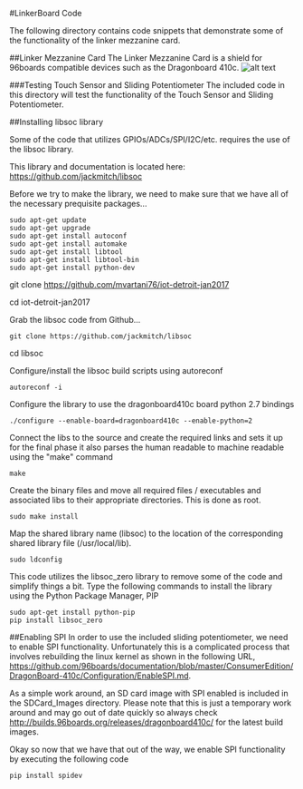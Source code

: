 #LinkerBoard Code

The following directory contains code snippets that demonstrate some of the functionality of the linker mezzanine card.

##Linker Mezzanine Card
The Linker Mezzanine Card is a shield for 96boards compatible devices such as the Dragonboard 410c.
![alt text](https://github.com/mvartani76/iot-detroit-jan2017/blob/master/Images/linker_mezzanine_card_photo1.jpg "Linker Mezzanine Card")

###Testing Touch Sensor and Sliding Potentiometer
The included code in this directory will test the functionality of the Touch Sensor and Sliding Potentiometer.

##Installing libsoc library

Some of the code that utilizes GPIOs/ADCs/SPI/I2C/etc. requires the use of the libsoc library.

This library and documentation is located here: https://github.com/jackmitch/libsoc

Before we try to make the library, we need to make sure that we have all of the necessary prequisite packages...

```
sudo apt-get update
sudo apt-get upgrade
sudo apt-get install autoconf
sudo apt-get install automake
sudo apt-get install libtool
sudo apt-get install libtool-bin
sudo apt-get install python-dev
```

git clone https://github.com/mvartani76/iot-detroit-jan2017

cd iot-detroit-jan2017

Grab the libsoc code from Github...
```
git clone https://github.com/jackmitch/libsoc
```
cd libsoc

Configure/install the libsoc build scripts using autoreconf

```
autoreconf -i
```

Configure the library to use the dragonboard410c board python 2.7 bindings
```
./configure --enable-board=dragonboard410c --enable-python=2
```

Connect the libs to the source and create the required links and sets it up for the final phase it also parses the human readable to machine readable using the "make" command

```
make
```

Create the binary files and move all required files / executables and associated libs to their appropriate directories. This is done as root.

```
sudo make install
```

Map the shared library name (libsoc) to the location of the corresponding shared library file (/usr/local/lib).
```
sudo ldconfig
```

This code utilizes the libsoc_zero library to remove some of the code and simplify things a bit. Type the following commands to install the library using the Python Package Manager, PIP
```
sudo apt-get install python-pip
pip install libsoc_zero
```
##Enabling SPI
In order to use the included sliding potentiometer, we need to enable SPI functionality. Unfortunately this is a complicated process that involves rebuilding the linux kernel as shown in the following URL, https://github.com/96boards/documentation/blob/master/ConsumerEdition/DragonBoard-410c/Configuration/EnableSPI.md.

As a simple work around, an SD card image with SPI enabled is included in the SDCard_Images directory. Please note that this is just a temporary work around and may go out of date quickly so always check http://builds.96boards.org/releases/dragonboard410c/ for the latest build images.

Okay so now that we have that out of the way, we enable SPI functionality by executing the following code
```
pip install spidev
```
